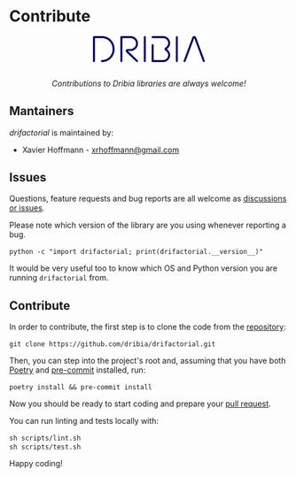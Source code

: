 # Contribute

<p style="text-align: center; padding-bottom: 1rem;">
    <a href="https://dribia.github.io/drifactorial">
        <img 
            src="../img/logo_dribia_blau_cropped.png" 
            alt="drifactorial" 
            style="display: block; margin-left: auto; margin-right: auto; width: 40%;"
        >
    </a>
</p>

<p style="text-align: center;">
    <em>Contributions to Dribia libraries are always welcome!</em>
</p>

## Mantainers
*drifactorial* is maintained by:

* Xavier Hoffmann - <xrhoffmann@gmail.com>

## Issues
Questions, feature requests and bug reports are all welcome as [discussions or issues](https://github.com/dribia/drifactorial/issues).

Please note which version of the library are you using whenever reporting a bug.
```shell
python -c "import drifactorial; print(drifactorial.__version__)"
```

It would be very useful too to know which OS and Python version you are running `drifactorial` from.

## Contribute
In order to contribute, the first step is to clone the code from the [repository](https://github.com/dribia/drifactorial):
```shell
git clone https://github.com/dribia/drifactorial.git
```
Then, you can step into the project's root and, assuming that you have both [Poetry](https://python-poetry.org/) and 
[pre-commit](https://pre-commit.com/) installed, run:
```shell
poetry install && pre-commit install
```

Now you should be ready to start coding and prepare your [pull request](https://github.com/dribia/drifactorial/pulls).

You can run linting and tests locally with:

```shell
sh scripts/lint.sh
sh scripts/test.sh
```

Happy coding!
